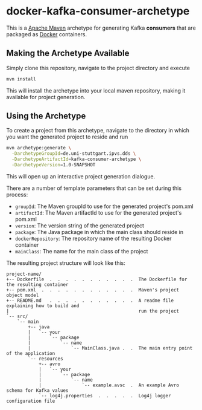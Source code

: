 # docker-kafka-consumer-archetype

This is a [Apache Maven](https://maven.apache.org/) archetype for generating Kafka **consumers** that are packaged as [Docker](https://docker.com/) containers.

## Making the Archetype Available

Simply clone this repository, navigate to the project directory and execute

```sh
mvn install
```

This will install the archetype into your local maven repository, making it available for project generation.

## Using the Archetype

To create a project from this archetype, navigate to the directory in which you want the generated project to reside and run

```sh
mvn archetype:generate \
  -DarchetypeGroupId=de.uni-stuttgart.ipvs.dds \
  -DarchetypeArtifactId=kafka-consumer-archetype \
  -DarchetypeVersion=1.0-SNAPSHOT
```

This will open up an interactive project generation dialogue.

There are a number of template parameters that can be set during this process:

- `groupId`: The Maven groupId to use for the generated project's pom.xml
- `artifactId`: The Maven artifactId to use for the generated project's pom.xml
- `version`: The version string of the generated project
- `package`: The Java package in which the main class should reside in
- `dockerRepository`: The repository name of the resulting Docker container
- `mainClass`: The name for the main class of the project

The resulting project structure will look like this:

```
project-name/
+-- Dockerfile  .  .  .  .  .  .  .  .  .  .  .  The Dockerfile for the resulting container
+-- pom.xml  .  .  .  .  .  .  .  .  .  .  .  .  Maven's project object model
+-- README.md   .  .  .  .  .  .  .  .  .  .  .  A readme file explaining how to build and
|                                                run the project
`-- src/
    `-- main
        +-- java
        |   `-- your
        |       `-- package
        |           `-- name
        |               `-- MainClass.java .  .  The main entry point of the application
        `-- resources
            +-- avro
            |   `-- your
            |       `-- package
            |           `-- name
            |               `-- example.avsc  .  An example Avro schema for Kafka values
            `-- log4j.properties  .  .  .  .  .  Log4j logger configuration file
```

